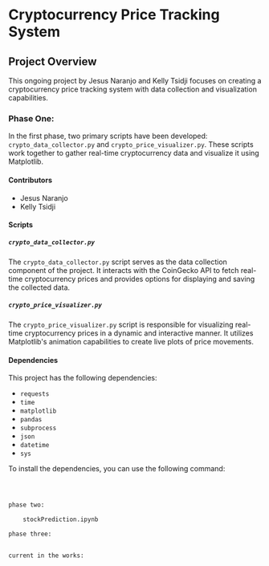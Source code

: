 # Cryptocurrency Price Tracking System

## Project Overview

This ongoing project by Jesus Naranjo and Kelly Tsidji focuses on creating a cryptocurrency price tracking system with data collection and visualization capabilities.

### Phase One:

In the first phase, two primary scripts have been developed: `crypto_data_collector.py` and `crypto_price_visualizer.py`. These scripts work together to gather real-time cryptocurrency data and visualize it using Matplotlib.

#### Contributors

- Jesus Naranjo
- Kelly Tsidji

#### Scripts

##### `crypto_data_collector.py`

The `crypto_data_collector.py` script serves as the data collection component of the project. It interacts with the CoinGecko API to fetch real-time cryptocurrency prices and provides options for displaying and saving the collected data.

##### `crypto_price_visualizer.py`

The `crypto_price_visualizer.py` script is responsible for visualizing real-time cryptocurrency prices in a dynamic and interactive manner. It utilizes Matplotlib's animation capabilities to create live plots of price movements.

#### Dependencies

This project has the following dependencies:

- `requests`
- `time`
- `matplotlib`
- `pandas`
- `subprocess`
- `json`
- `datetime`
- `sys`

To install the dependencies, you can use the following command:

```bash
    


phase two:

    stockPrediction.ipynb

phase three:


current in the works:

